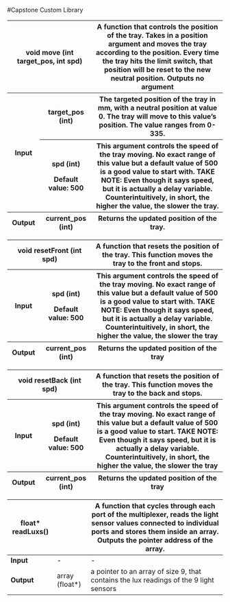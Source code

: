 #Capstone Custom Library

<table>
<colgroup>
<col style="width: 15%" />
<col style="width: 24%" />
<col style="width: 60%" />
</colgroup>
<thead>
<tr class="header">
<th colspan="2"><strong>void move (int target_pos, int spd)</strong></th>
<th>A function that controls the position of the tray. Takes in a position argument and moves the tray according to the position. Every time the tray hits the limit switch, that position will be reset to the new neutral position. Outputs no argument</th>
</tr>
<tr class="odd">
<th rowspan="2"><strong>Input</strong></th>
<th>target_pos (int)</th>
<th>The targeted position of the tray in mm, with a neutral position at value 0. The tray will move to this value’s position. The value ranges from 0-335.</th>
</tr>
<tr class="header">
<th><p>spd (int)</p>
<p>Default value: 500</p></th>
<th>This argument controls the speed of the tray moving. No exact range of this value but a default value of 500 is a good value to start with. TAKE NOTE: Even though it says speed, but it is actually a delay variable. Counterintuitively, in short, the <strong>higher</strong> the value, the <strong>slower</strong> the tray.</th>
</tr>
<tr class="odd">
<th><strong>Output</strong></th>
<th>current_pos (int)</th>
<th>Returns the updated position of the tray.</th>
</tr>
</thead>
<tbody>
</tbody>
</table>

<table>
<colgroup>
<col style="width: 15%" />
<col style="width: 24%" />
<col style="width: 60%" />
</colgroup>
<thead>
<tr class="header">
<th colspan="2"><strong>void resetFront (int spd)</strong></th>
<th>A function that resets the position of the tray. This function moves the tray to the <strong>front</strong> and stops.</th>
</tr>
<tr class="odd">
<th><strong>Input</strong></th>
<th><p>spd (int)</p>
<p>Default value: 500</p></th>
<th>This argument controls the speed of the tray moving. No exact range of this value but a default value of 500 is a good value to start with. TAKE NOTE: Even though it says speed, but it is actually a delay variable. Counterintuitively, in short, the <strong>higher</strong> the value, the <strong>slower</strong> the tray</th>
</tr>
<tr class="header">
<th><strong>Output</strong></th>
<th>current_pos (int)</th>
<th>Returns the updated position of the tray</th>
</tr>
</thead>
<tbody>
</tbody>
</table>

<table>
<colgroup>
<col style="width: 15%" />
<col style="width: 24%" />
<col style="width: 60%" />
</colgroup>
<thead>
<tr class="header">
<th colspan="2"><strong>void resetBack (int spd)</strong></th>
<th>A function that resets the position of the tray. This function moves the tray to the <strong>back</strong> and stops.</th>
</tr>
<tr class="odd">
<th><strong>Input</strong></th>
<th><p>spd (int)</p>
<p>Default value: 500</p></th>
<th>This argument controls the speed of the tray moving. No exact range of this value but a default value of 500 is a good value to start. TAKE NOTE: Even though it says speed, but it is actually a delay variable. Counterintuitively, in short, the <strong>higher</strong> the value, the <strong>slower</strong> the tray</th>
</tr>
<tr class="header">
<th><strong>Output</strong></th>
<th>current_pos (int)</th>
<th>Returns the updated position of the tray</th>
</tr>
</thead>
<tbody>
</tbody>
</table>

| **float\* readLuxs()** |                 | A function that cycles through each port of the multiplexer, reads the light sensor values connected to individual ports and stores them inside an array. Outputs the pointer address of the array. |
|------------------------|-----------------|-----------------------------------------------------------------------------------------------------------------------------------------------------------------------------------------------------|
| **Input**              | \-              | \-                                                                                                                                                                                                  |
| **Output**             | array (float\*) | a pointer to an array of size 9, that contains the lux readings of the 9 light sensors                                                                                                              |
